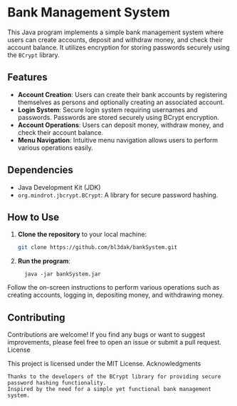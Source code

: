 # Bank Management System

This Java program implements a simple bank management system where users can create accounts, deposit and withdraw money, and check their account balance. It utilizes encryption for storing passwords securely using the `BCrypt` library.

## Features

- **Account Creation**: Users can create their bank accounts by registering themselves as persons and optionally creating an associated account.
- **Login System**: Secure login system requiring usernames and passwords. Passwords are stored securely using BCrypt encryption.
- **Account Operations**: Users can deposit money, withdraw money, and check their account balance.
- **Menu Navigation**: Intuitive menu navigation allows users to perform various operations easily.

## Dependencies

- Java Development Kit (JDK)
- `org.mindrot.jbcrypt.BCrypt`: A library for secure password hashing.

## How to Use

1. **Clone the repository** to your local machine:

   ```bash
   git clone https://github.com/bl3dak/bankSystem.git

2) **Run the program**:

         java -jar bankSystem.jar

    

Follow the on-screen instructions to perform various operations such as creating accounts, logging in, depositing money, and withdrawing money.    

## Contributing

Contributions are welcome! If you find any bugs or want to suggest improvements, please feel free to open an issue or submit a pull request.
License

This project is licensed under the MIT License.
Acknowledgments

    Thanks to the developers of the BCrypt library for providing secure password hashing functionality.
    Inspired by the need for a simple yet functional bank management system.

